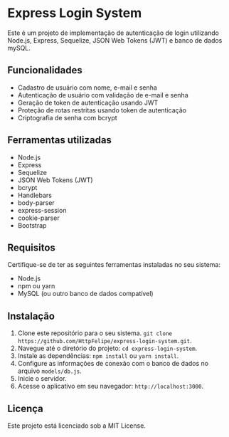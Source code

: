 # Express Login System

Este é um projeto de implementação de autenticação de login utilizando Node.js, Express, Sequelize, JSON Web Tokens (JWT) e banco de dados mySQL.

## Funcionalidades

- Cadastro de usuário com nome, e-mail e senha
- Autenticação de usuário com validação de e-mail e senha
- Geração de token de autenticação usando JWT
- Proteção de rotas restritas usando token de autenticação
- Criptografia de senha com bcrypt

## Ferramentas utilizadas
- Node.js
- Express
- Sequelize
- JSON Web Tokens (JWT)
- bcrypt
- Handlebars
- body-parser
- express-session
- cookie-parser
- Bootstrap

## Requisitos

Certifique-se de ter as seguintes ferramentas instaladas no seu sistema:

- Node.js
- npm ou yarn
- MySQL (ou outro banco de dados compatível)

## Instalação

1. Clone este repositório para o seu sistema. `git clone https://github.com/HttpFelipe/express-login-system.git`.
2. Navegue até o diretório do projeto: `cd express-login-system`.
3. Instale as dependências: `npm install` ou `yarn install`.
4. Configure as informações de conexão com o banco de dados no arquivo `models/db.js`.
5. Inicie o servidor.
6. Acesse o aplicativo em seu navegador: `http://localhost:3000`.

## Licença

Este projeto está licenciado sob a MIT License.
